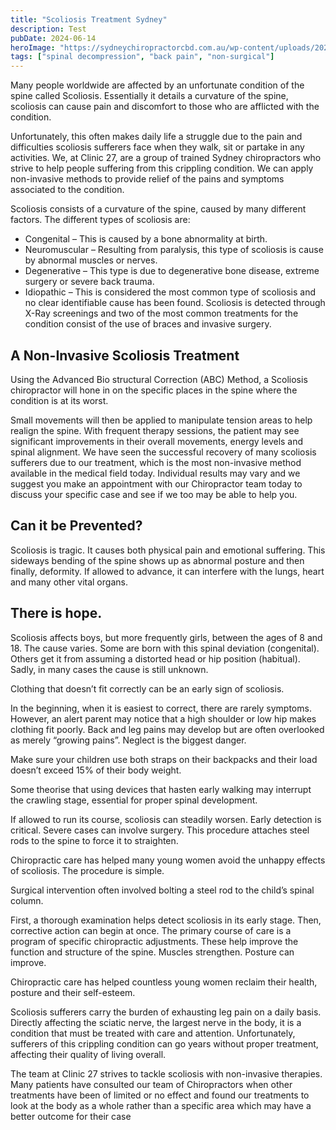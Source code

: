 ```yaml
---
title: "Scoliosis Treatment Sydney"
description: Test
pubDate: 2024-06-14
heroImage: "https://sydneychiropractorcbd.com.au/wp-content/uploads/2024/12/The-Main-Reasons-for-Lower-Back-Pain-1024x1024.jpg"
tags: ["spinal decompression", "back pain", "non-surgical"]
---
```


Many people worldwide are affected by an unfortunate condition of the spine called Scoliosis. Essentially it details a curvature of the spine, scoliosis can cause pain and discomfort to those who are afflicted with the condition.

Unfortunately, this often makes daily life a struggle due to the pain and difficulties scoliosis sufferers face when they walk, sit or partake in any activities. We, at Clinic 27, are a group of trained Sydney chiropractors who strive to help people suffering from this crippling condition. We can apply non-invasive methods to provide relief of the pains and symptoms associated to the condition.

Scoliosis consists of a curvature of the spine, caused by many different factors. The different types of scoliosis are:

- Congenital – This is caused by a bone abnormality at birth.
- Neuromuscular – Resulting from paralysis, this type of scoliosis is cause by abnormal muscles or nerves.
- Degenerative – This type is due to degenerative bone disease, extreme surgery or severe back trauma.
- Idiopathic – This is considered the most common type of scoliosis and no clear identifiable cause has been found.
Scoliosis is detected through X-Ray screenings and two of the most common treatments for the condition consist of the use of braces and invasive surgery.

## A Non-Invasive Scoliosis Treatment
Using the Advanced Bio structural Correction (ABC) Method, a Scoliosis chiropractor will hone in on the specific places in the spine where the condition is at its worst.

Small movements will then be applied to manipulate tension areas to help realign the spine. With frequent therapy sessions, the patient may see significant improvements in their overall movements, energy levels and spinal alignment. We have seen the successful recovery of many scoliosis sufferers due to our treatment, which is the most non-invasive method available in the medical field today. Individual results may vary and we suggest you make an appointment with our Chiropractor team today to discuss your specific case and see if we too may be able to help you.

## Can it be Prevented?

Scoliosis is tragic. It causes both physical pain and emotional suffering. This sideways bending of the spine shows up as abnormal posture and then finally, deformity. If allowed to advance, it can interfere with the lungs, heart and many other vital organs. 

## There is hope.

Scoliosis affects boys, but more frequently girls, between the ages of 8 and 18. The cause varies. Some are born with this spinal deviation (congenital). Others get it from assuming a distorted head or hip position (habitual). Sadly, in many cases the cause is still unknown. 

Clothing that doesn’t fit correctly can be an early sign of scoliosis. 

In the beginning, when it is easiest to correct, there are rarely symptoms. However, an alert parent may notice that a high shoulder or low hip makes clothing fit poorly. Back and leg pains may develop but are often overlooked as merely “growing pains”. Neglect is the biggest danger. 

Make sure your children use both straps on their backpacks and their load doesn’t exceed 15% of their body weight. 

Some theorise that using devices that hasten early walking may interrupt the crawling stage, essential for proper spinal development. 

If allowed to run its course, scoliosis can steadily worsen. Early detection is critical. Severe cases can involve surgery. This procedure attaches steel rods to the spine to force it to straighten. 

Chiropractic care has helped many young women avoid the unhappy effects of scoliosis. The procedure is simple. 

Surgical intervention often involved bolting a steel rod to the child’s spinal column.

First, a thorough examination helps detect scoliosis in its early stage. Then, corrective action can begin at once. The primary course of care is a program of specific chiropractic adjustments. These help improve the function and structure of the spine. Muscles strengthen. Posture can improve. 

Chiropractic care has helped countless young women reclaim their health, posture and their self-esteem. 

Scoliosis sufferers carry the burden of exhausting leg pain on a daily basis. Directly affecting the sciatic nerve, the largest nerve in the body, it is a condition that must be treated with care and attention. Unfortunately, sufferers of this crippling condition can go years without proper treatment, affecting their quality of living overall.

The team at Clinic 27 strives to tackle scoliosis with non-invasive therapies. Many patients have consulted our team of Chiropractors when other treatments have been of limited or no effect and found our treatments to look at the body as a whole rather than a specific area which may have a better outcome for their case